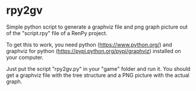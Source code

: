 # rpy2gv
Simple python script to generate a graphviz file and png graph picture out of the "script.rpy" file of a RenPy project.

To get this to work, you need python (https://www.python.org/) and graphviz for python (https://pypi.python.org/pypi/graphviz) installed on your computer.

Just put the script "rpy2gv.py" in your "game" folder and run it. You should get a graphviz file with the tree structure and a PNG picture with the actual graph.
